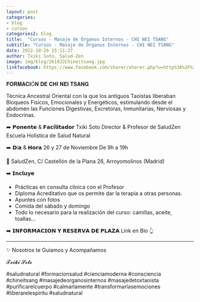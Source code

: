 ```yaml
---
layout: post
categories:
- blog
- cursos
categories2: blog
title:  "Cursos - Masaje de Órganos Internos - CHI NEI TSANG"
subtitle: "Cursos - Masaje de Órganos Internos - CHI NEI TSANG"
date: 2022-10-26 15:11:27
author: Txiki Soto, Salud-Zen
image: img/blog/261022Chineitsang.jpg
linkfacebook: https://www.facebook.com/sharer/sharer.php?u=http%3A%2F%2Fwww.salud-zen.com%2Fblog%2Fcursos%2F2022%2F10%2F26%2Fcursos-chi-nei-tsang.html&amp;src=sdkpreparse
---
```

𝐅𝐎𝐑𝐌𝐀𝐂𝐈Ó𝐍 𝐃𝐄 𝐂𝐇𝐈 𝐍𝐄𝐈 𝐓𝐒𝐀𝐍𝐆

Técnica Ancestral Oriental con la que los antiguos Taoístas liberaban Bloqueos Físicos, Emocionales y Energéticos, estimulando desde el abdomen las Funciones Digestivas, Excretoras, Inmunitarias, Nerviosas y Endocrinas.

➡️ 𝗣𝗼𝗻𝗲𝗻𝘁𝗲 & 𝗙𝗮𝗰𝗶𝗹𝗶𝘁𝗮𝗱𝗼𝗿
Txiki Soto
Director & Profesor de SaludZen
Escuela Holística de Salud Natural

➡️ 𝗗í𝗮 & 𝗛𝗼𝗿𝗮
26 y 27 de Noviembre
De 9h a 19h

📍 SaludZen, C/ Castellón de la Plana 26, Arroyomolinos (Madrid)

➡️ 𝗜𝗻𝗰𝗹𝘂𝘆𝗲
- Prácticas en consulta clínica con el Profesor
- Diploma Acreditativo que os permite dar la terapia a otras personas.
- Apuntes con fotos
- Comida del sábado y domingo
- Todo lo necesario para la realización del curso: camillas, aceite, toallas...

➡️ 𝗜𝗡𝗙𝗢𝗥𝗠𝗔𝗖𝗜𝗢𝗡 𝗬 𝗥𝗘𝗦𝗘𝗥𝗩𝗔 𝗗𝗘 𝗣𝗟𝗔𝗭𝗔
Link en Bio 👆

-----------------------------------

✨ Nosotros te Guiamos y Acompañamos

𝓣𝔁𝓲𝓴𝓲 𝓢𝓸𝓽𝓸

#saludnatural #formacionsalud #cienciamoderna #consciencia #chineitsang
#masajedeorganosinternos #masajedetoxtaoista #purificarelcuerpo
#calmarlamente #transformarlasemociones #liberarelespiritu #saludnatural

[curso]:{{site.url}}{{site.baseurl}}/evento/2022/10/26/curso-cocina-otono.html
